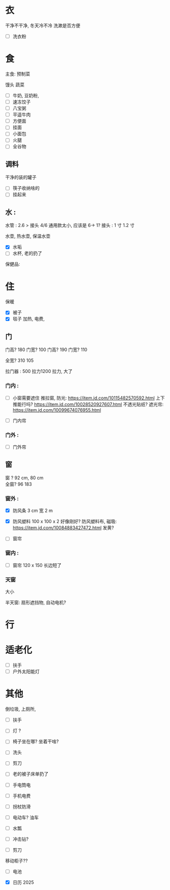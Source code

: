 
# 衣
干净不干净, 
冬天冷不冷
洗漱是否方便
- [ ] 洗衣粉 

# 食

主食: 
预制菜

馒头
蔬菜
- [ ] 牛奶, 豆奶粉,  
- [ ] 速冻饺子
- [ ] 八宝粥
- [ ] 平遥牛肉
- [ ] 方便面
- [ ] 挂面
- [ ] 小面包
- [ ] 火腿
- [ ] 全谷物

## 调料
干净的装的罐子
- [ ] 筷子收纳啥的
- [ ] 挂起来

## 水 : 

水管 :   2.6 > 
接头
4/6 通用款太小, 应该是 6-> 1? 
接头 : 1 寸 1.2 寸

水壶, 
热水壶,
保温水壶

- [x] 水垢
- [ ] 水杯, 老的扔了

保健品:    
# 住

保暖
- [x] 被子
- [x] 毯子 
加热, 
电费, 

## 门

门高? 180   门宽? 100
门高? 190  门宽?  110   

全宽? 310  105

拉门器 :  500 拉力1200 拉力, 大了


### 门内 :  
- [ ] 小窗需要遮住 
推拉窗, 防光: https://item.jd.com/10115482570592.html  上下推能行吗? 
https://item.jd.com/10028520927607.html
不透光贴纸? 
遮光帘: https://item.jd.com/10099674076955.html

- [ ] 门内帘
### 门外 : 
- [ ] 门外帘


## 窗

窗 ? 92 cm,    80 cm  
全窗?   96 183
### 窗外 : 
- [x] 防风条      3 cm 宽  2 m
- [x] 防风塑料  100 x 100 x 2 好像刚好? 
防风塑料布, 磁吸: https://item.jd.com/10084883427472.html  发黄? 

- [ ] 窗帘

### 窗内 : 
- [ ] 窗帘
120 x  150  长边短了 

### 天窗
大小

半天窗: 扇形遮挡物, 自动电机? 

#  行

# 适老化
- [ ] 扶手
- [ ] 户外太阳能灯 
# 其他
倒垃圾, 
上厕所, 
- [ ] 扶手
- [ ] 灯 ?      

- [ ] 椅子坐在哪? 坐着干啥? 
- [ ] 洗头
- [ ] 剪刀 
- [ ] 老的被子床单扔了
- [ ] 手电筒电
- [ ] 手机电费
- [ ] 拐杖防滑
- [ ] 电动车? 油车
- [ ] 水瓢
- [ ] 冲击钻?
- [ ] 剪刀

移动柜子?? 
- [ ] 电池 
- [x] 日历 2025



